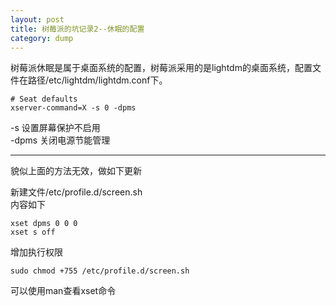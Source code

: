 ```yaml
---
layout: post
title: 树莓派的坑记录2--休眠的配置
category: dump
---
```


树莓派休眠是属于桌面系统的配置，树莓派采用的是lightdm的桌面系统，配置文件在路径/etc/lightdm/lightdm.conf下。

	
	# Seat defaults
	xserver-command=X -s 0 -dpms

-s		设置屏幕保护不启用  
-dpms	关闭电源节能管理

-----------------
貌似上面的方法无效，做如下更新


新建文件/etc/profile.d/screen.sh  
内容如下
	
	xset dpms 0 0 0
	xset s off

增加执行权限

	sudo chmod +755 /etc/profile.d/screen.sh  
	
	
可以使用man查看xset命令